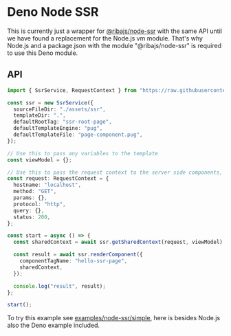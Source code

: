# Deno Node SSR

This is currently just a wrapper for [@ribajs/node-ssr](/backend/node-ssr) with
the same API until we have found a replacement for the Node.js vm module. That's why Node.js and a package.json with the module "@ribajs/node-ssr" is required to use this Deno module.

## API

```ts
import { SsrService, RequestContext } from "https://raw.githubusercontent.com/ribajs/riba/master/backend/deno-ssr/mod.ts";

const ssr = new SsrService({
  sourceFileDir: "./assets/ssr",
  templateDir: ".",
  defaultRootTag: "ssr-root-page",
  defaultTemplateEngine: "pug",
  defaultTemplateFile: "page-component.pug",
});

// Use this to pass any variables to the template
const viewModel = {};

// Use this to pass the request context to the server side components, this way you can access for example the url parameters
const request: RequestContext = {
  hostname: "localhost",
  method: "GET",
  params: {},
  protocol: "http",
  query: {},
  status: 200,
};

const start = async () => {
  const sharedContext = await ssr.getSharedContext(request, viewModel);

  const result = await ssr.renderComponent({
    componentTagName: "hello-ssr-page",
    sharedContext,
  });

  console.log("result", result);
};

start();
```

To try this example see [examples/node-ssr/simple](/examples/node-ssr/simple), here is besides Node.js also the Deno example included.